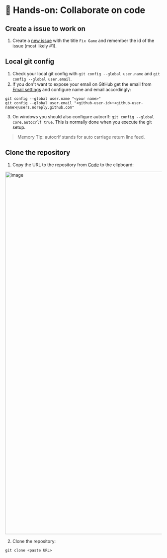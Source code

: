 # 🔨 Hands-on: Collaborate on code

## Create a issue to work on

1. Create a [new issue](/../../issues/new) with the title `Fix Game` and remember the id of the issue (most likely #1).

## Local git config

1. Check your local git config with `git config --global user.name` and `git config --global user.email`. 
2. If you don't want to expose your email on GitHub get the email from [Email settings](https://github.com/settings/emails) and configure name and email accordingly:

```console
git config --global user.name "<your name>"
git config --global user.email "<github-user-id>+<github-user-name>@users.noreply.github.com"
```

3. On windows you should also configure autocrlf: `git config --global core.autocrlf true`. This is normally done when you execute the git setup.

> Memory Tip: autocrlf stands for auto carriage return line feed.

## Clone the repository

1. Copy the URL to the repository from [Code](/../../) to the clipboard:
<img width="1162" alt="image" src="https://user-images.githubusercontent.com/5276337/173845095-c4fdc522-135a-4de3-80fc-6fef95fa7aee.png">

2. Clone the  repository:

```console
git clone <paste URL>
```
